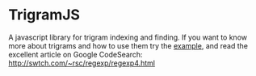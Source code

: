 TrigramJS
=========

A javascript library for trigram indexing and finding.
If you want to know more about trigrams and how to use them try the [example](https://tqh.github.io/TrigramJS/example_postnr_omr_sweden.html), and read the excellent article on Google CodeSearch: http://swtch.com/~rsc/regexp/regexp4.html
